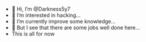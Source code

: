 - 👋 Hi, I’m @Darkness5y7
- 👀 I’m interested in hacking...
- 🌱 I’m currently improve some knowledge...
- 💞️ But I see that there are some jobs well done here...
- This is all for now


